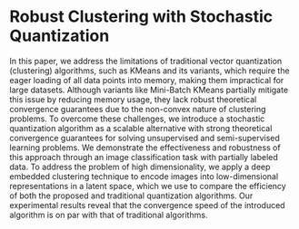 # Robust Clustering with Stochastic Quantization

In this paper, we address the limitations of traditional vector quantization (clustering) algorithms, such as KMeans 
and its variants, which require the eager loading of all data points into memory, making them impractical for large 
datasets. Although variants like Mini-Batch KMeans partially mitigate this issue by reducing memory usage, they lack 
robust theoretical convergence guarantees due to the non-convex nature of clustering problems. To overcome these 
challenges, we introduce a stochastic quantization algorithm as a scalable alternative with strong theoretical 
convergence guarantees for solving unsupervised and semi-supervised learning problems. We demonstrate the 
effectiveness and robustness of this approach through an image classification task with partially labeled data. 
To address the problem of high dimensionality, we apply a deep embedded clustering technique to encode images 
into low-dimensional representations in a latent space, which we use to compare the efficiency of both the proposed 
and traditional quantization algorithms. Our experimental results reveal that the convergence speed of the introduced 
algorithm is on par with that of traditional algorithms.
